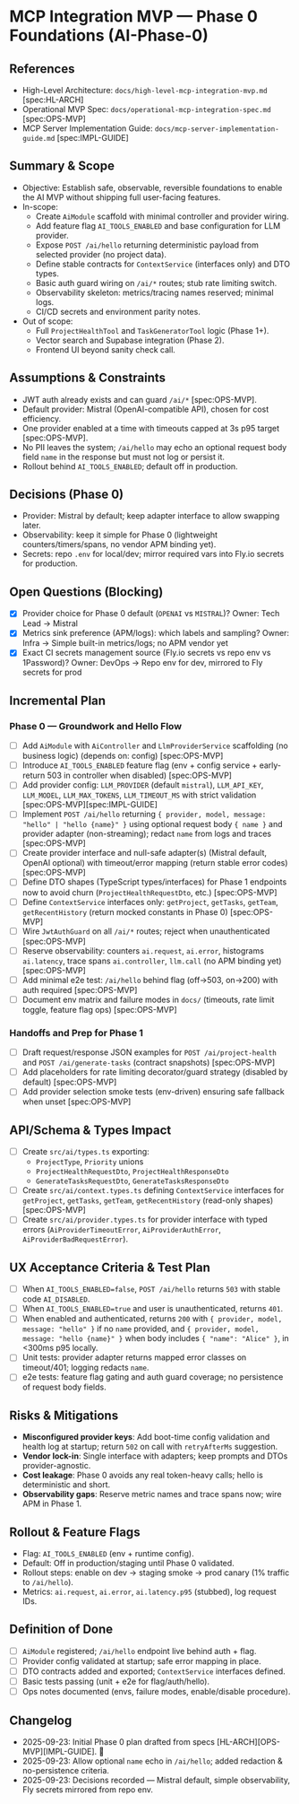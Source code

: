 # MCP Integration MVP — Phase 0 Foundations (AI-Phase-0)

## References
- High-Level Architecture: `docs/high-level-mcp-integration-mvp.md` [spec:HL-ARCH]
- Operational MVP Spec: `docs/operational-mcp-integration-spec.md` [spec:OPS-MVP]
- MCP Server Implementation Guide: `docs/mcp-server-implementation-guide.md` [spec:IMPL-GUIDE]

## Summary & Scope
- Objective: Establish safe, observable, reversible foundations to enable the AI MVP without shipping full user-facing features.
- In-scope:
  - Create `AiModule` scaffold with minimal controller and provider wiring.
  - Add feature flag `AI_TOOLS_ENABLED` and base configuration for LLM provider.
  - Expose `POST /ai/hello` returning deterministic payload from selected provider (no project data).
  - Define stable contracts for `ContextService` (interfaces only) and DTO types.
  - Basic auth guard wiring on `/ai/*` routes; stub rate limiting switch.
  - Observability skeleton: metrics/tracing names reserved; minimal logs.
  - CI/CD secrets and environment parity notes.
- Out of scope:
  - Full `ProjectHealthTool` and `TaskGeneratorTool` logic (Phase 1+).
  - Vector search and Supabase integration (Phase 2).
  - Frontend UI beyond sanity check call.

## Assumptions & Constraints
- JWT auth already exists and can guard `/ai/*` [spec:OPS-MVP].
- Default provider: Mistral (OpenAI-compatible API), chosen for cost efficiency.
- One provider enabled at a time with timeouts capped at 3s p95 target [spec:OPS-MVP].
- No PII leaves the system; `/ai/hello` may echo an optional request body field `name` in the response but must not log or persist it.
- Rollout behind `AI_TOOLS_ENABLED`; default off in production.

## Decisions (Phase 0)
- Provider: Mistral by default; keep adapter interface to allow swapping later.
- Observability: keep it simple for Phase 0 (lightweight counters/timers/spans, no vendor APM binding yet).
- Secrets: repo `.env` for local/dev; mirror required vars into Fly.io secrets for production.

## Open Questions (Blocking)
- [x] Provider choice for Phase 0 default (`OPENAI` vs `MISTRAL`)? Owner: Tech Lead → Mistral
- [x] Metrics sink preference (APM/logs): which labels and sampling? Owner: Infra → Simple built-in metrics/logs; no APM vendor yet
- [x] Exact CI secrets management source (Fly.io secrets vs repo env vs 1Password)? Owner: DevOps → Repo env for dev, mirrored to Fly secrets for prod

## Incremental Plan

### Phase 0 — Groundwork and Hello Flow
- [ ] Add `AiModule` with `AiController` and `LlmProviderService` scaffolding (no business logic) (depends on: config) [spec:OPS-MVP]
- [ ] Introduce `AI_TOOLS_ENABLED` feature flag (env + config service + early-return 503 in controller when disabled) [spec:OPS-MVP]
- [ ] Add provider config: `LLM_PROVIDER` (default `mistral`), `LLM_API_KEY`, `LLM_MODEL`, `LLM_MAX_TOKENS`, `LLM_TIMEOUT_MS` with strict validation [spec:OPS-MVP][spec:IMPL-GUIDE]
- [ ] Implement `POST /ai/hello` returning `{ provider, model, message: "hello" | "hello {name}" }` using optional request body `{ name }` and provider adapter (non-streaming); redact `name` from logs and traces [spec:OPS-MVP]
- [ ] Create provider interface and null-safe adapter(s) (Mistral default, OpenAI optional) with timeout/error mapping (return stable error codes) [spec:OPS-MVP]
- [ ] Define DTO shapes (TypeScript types/interfaces) for Phase 1 endpoints now to avoid churn (`ProjectHealthRequestDto`, etc.) [spec:OPS-MVP]
- [ ] Define `ContextService` interfaces only: `getProject`, `getTasks`, `getTeam`, `getRecentHistory` (return mocked constants in Phase 0) [spec:OPS-MVP]
- [ ] Wire `JwtAuthGuard` on all `/ai/*` routes; reject when unauthenticated [spec:OPS-MVP]
- [ ] Reserve observability: counters `ai.request`, `ai.error`, histograms `ai.latency`, trace spans `ai.controller`, `llm.call` (no APM binding yet) [spec:OPS-MVP]
- [ ] Add minimal e2e test: `/ai/hello` behind flag (off→503, on→200) with auth required [spec:OPS-MVP]
- [ ] Document env matrix and failure modes in `docs/` (timeouts, rate limit toggle, feature flag ops) [spec:OPS-MVP]

### Handoffs and Prep for Phase 1
- [ ] Draft request/response JSON examples for `POST /ai/project-health` and `POST /ai/generate-tasks` (contract snapshots) [spec:OPS-MVP]
- [ ] Add placeholders for rate limiting decorator/guard strategy (disabled by default) [spec:OPS-MVP]
- [ ] Add provider selection smoke tests (env-driven) ensuring safe fallback when unset [spec:OPS-MVP]

## API/Schema & Types Impact
- [ ] Create `src/ai/types.ts` exporting:
  - `ProjectType`, `Priority` unions
  - `ProjectHealthRequestDto`, `ProjectHealthResponseDto`
  - `GenerateTasksRequestDto`, `GenerateTasksResponseDto`
- [ ] Create `src/ai/context.types.ts` defining `ContextService` interfaces for `getProject`, `getTasks`, `getTeam`, `getRecentHistory` (read-only shapes) [spec:OPS-MVP]
- [ ] Create `src/ai/provider.types.ts` for provider interface with typed errors (`AiProviderTimeoutError`, `AiProviderAuthError`, `AiProviderBadRequestError`).

## UX Acceptance Criteria & Test Plan
- [ ] When `AI_TOOLS_ENABLED=false`, `POST /ai/hello` returns `503` with stable code `AI_DISABLED`.
- [ ] When `AI_TOOLS_ENABLED=true` and user is unauthenticated, returns `401`.
- [ ] When enabled and authenticated, returns `200` with `{ provider, model, message: "hello" }` if no `name` provided, and `{ provider, model, message: "hello {name}" }` when body includes `{ "name": "Alice" }`, in <300ms p95 locally.
- [ ] Unit tests: provider adapter returns mapped error classes on timeout/401; logging redacts `name`.
- [ ] e2e tests: feature flag gating and auth guard coverage; no persistence of request body fields.

## Risks & Mitigations
- **Misconfigured provider keys**: Add boot-time config validation and health log at startup; return `502` on call with `retryAfterMs` suggestion. 
- **Vendor lock-in**: Single interface with adapters; keep prompts and DTOs provider-agnostic.
- **Cost leakage**: Phase 0 avoids any real token-heavy calls; hello is deterministic and short.
- **Observability gaps**: Reserve metric names and trace spans now; wire APM in Phase 1.

## Rollout & Feature Flags
- Flag: `AI_TOOLS_ENABLED` (env + runtime config).
- Default: Off in production/staging until Phase 0 validated.
- Rollout steps: enable on dev → staging smoke → prod canary (1% traffic to `/ai/hello`).
- Metrics: `ai.request`, `ai.error`, `ai.latency.p95` (stubbed), log request IDs.

## Definition of Done
- [ ] `AiModule` registered; `/ai/hello` endpoint live behind auth + flag.
- [ ] Provider config validated at startup; safe error mapping in place.
- [ ] DTO contracts added and exported; `ContextService` interfaces defined.
- [ ] Basic tests passing (unit + e2e for flag/auth/hello).
- [ ] Ops notes documented (envs, failure modes, enable/disable procedure).

## Changelog
- 2025-09-23: Initial Phase 0 plan drafted from specs [HL-ARCH][OPS-MVP][IMPL-GUIDE]. 🚀
- 2025-09-23: Allow optional `name` echo in `/ai/hello`; added redaction & no-persistence criteria.
- 2025-09-23: Decisions recorded — Mistral default, simple observability, Fly secrets mirrored from repo env.
